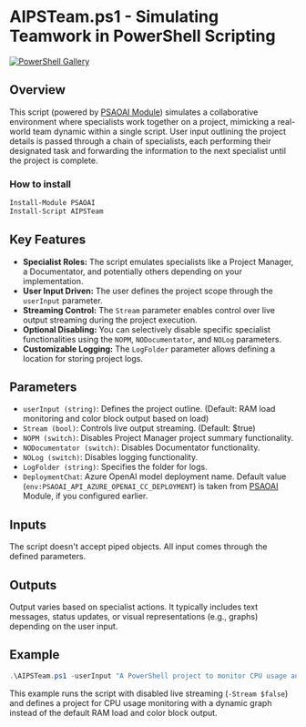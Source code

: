 # AIPSTeam.ps1 - Simulating Teamwork in PowerShell Scripting

[![PowerShell Gallery](https://img.shields.io/powershellgallery/dt/AIPSTeam)](https://www.powershellgallery.com/packages/AIPSTeam)

## Overview

This script (powered by [PSAOAI Module](https://github.com/voytas75/AzureOpenAI-PowerShell/tree/master/PSAOAI/README.md)) simulates a collaborative environment where specialists work together on a project, mimicking a real-world team dynamic within a single script. User input outlining the project details is passed through a chain of specialists, each performing their designated task and forwarding the information to the next specialist until the project is complete.

### How to install

```powershell
Install-Module PSAOAI
Install-Script AIPSTeam
```

## Key Features

* **Specialist Roles:** The script emulates specialists like a Project Manager, a Documentator, and potentially others depending on your implementation.
* **User Input Driven:** The user defines the project scope through the `userInput` parameter.
* **Streaming Control:** The `Stream` parameter enables control over live output streaming during the project execution.
* **Optional Disabling:** You can selectively disable specific specialist functionalities using the `NOPM`, `NODocumentator`, and `NOLog` parameters.
* **Customizable Logging:** The `LogFolder` parameter allows defining a location for storing project logs.

## Parameters

* `userInput (string)`: Defines the project outline. (Default: RAM load monitoring and color block output based on load)
* `Stream (bool)`: Controls live output streaming. (Default: $true)
* `NOPM (switch)`: Disables Project Manager project summary functionality.
* `NODocumentator (switch)`: Disables Documentator functionality.
* `NOLog (switch)`: Disables logging functionality.
* `LogFolder (string)`: Specifies the folder for logs.
* `DeploymentChat`: Azure OpenAI model deployment name. Default value (`env:PSAOAI_API_AZURE_OPENAI_CC_DEPLOYMENT`) is taken from [PSAOAI](https://github.com/voytas75/AzureOpenAI-PowerShell/blob/master/PSAOAI/README.md#powershell-azure-openai-psaoai-module) Module, if you configured earlier.

## Inputs

The script doesn't accept piped objects. All input comes through the defined parameters.

## Outputs

Output varies based on specialist actions. It typically includes text messages, status updates, or visual representations (e.g., graphs) depending on the user input.

## Example

```powershell
.\AIPSTeam.ps1 -userInput "A PowerShell project to monitor CPU usage and display dynamic graph." -Stream $false -DeploymentChat "GPT-4"
```

This example runs the script with disabled live streaming (`-Stream $false`) and defines a project for CPU usage monitoring with a dynamic graph instead of the default RAM load and color block output.

